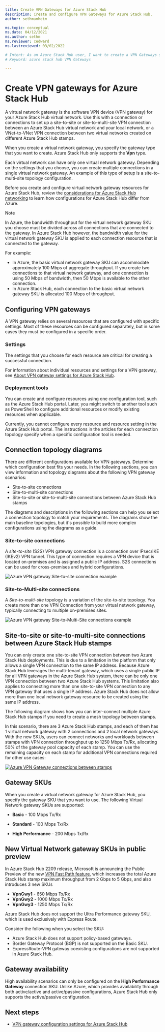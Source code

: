 ```yaml
---
title: Create VPN Gateways for Azure Stack Hub 
description: Create and configure VPN Gateways for Azure Stack Hub.
author: sethmanheim

ms.topic: conceptual
ms.date: 04/12/2021
ms.author: sethm
ms.reviewer: cedward
ms.lastreviewed: 03/02/2022

# Intent: As an Azure Stack Hub user, I want to create a VPN Gateways so I can send traffic between my Azure virtual network and my on-premises site.
# Keyword: azure stack hub VPN Gateways

---
```



# Create VPN gateways for Azure Stack Hub

A virtual network gateway is the software VPN device (VPN gateway) for your Azure Stack Hub virtual network. Use this with a connection or connections to set up a site-to-site or site-to-multi-site VPN connection between an Azure Stack Hub virtual network and your local network, or a VNet-to-VNet VPN connection between two virtual networks created on different Azure Stack Hub stamps.

When you create a virtual network gateway, you specify the gateway type that you want to create. Azure Stack Hub only supports the **Vpn** type.

Each virtual network can have only one virtual network gateway. Depending on the settings that you choose, you can create multiple connections in a single virtual network gateway. An example of this type of setup is a site-to-multi-site topology configuration.

Before you create and configure virtual network gateway resources for Azure Stack Hub, review the [considerations for Azure Stack Hub networking](azure-stack-network-differences.md) to learn how configurations for Azure Stack Hub differ from Azure.

> [!NOTE]
> In Azure, the bandwidth throughput for the virtual network gateway SKU you choose must be divided across all connections that are connected to the gateway. In Azure Stack Hub however, the bandwidth value for the virtual network gateway SKU is applied to each connection resource that is connected to the gateway.
>
> For example:
>
> * In Azure, the basic virtual network gateway SKU can accommodate approximately 100 Mbps of aggregate throughput. If you create two connections to that virtual network gateway, and one connection is using 50 Mbps of bandwidth, then 50 Mbps is available to the other connection.
> * In Azure Stack Hub, each connection to the basic virtual network gateway SKU is allocated 100 Mbps of throughput.

## Configuring VPN gateways

A VPN gateway relies on several resources that are configured with specific settings. Most of these resources can be configured separately, but in some cases they must be configured in a specific order.

### Settings

The settings that you choose for each resource are critical for creating a successful connection.

For information about individual resources and settings for a VPN gateway, see [About VPN gateway settings for Azure Stack Hub](azure-stack-vpn-gateway-settings.md).

### Deployment tools

You can create and configure resources using one configuration tool, such as the Azure Stack Hub portal. Later, you might switch to another tool such as PowerShell to configure additional resources or modify existing resources when applicable. 

Currently, you cannot configure every resource and resource setting in the Azure Stack Hub portal. The instructions in the articles for each connection topology specify when a specific configuration tool is needed.

## Connection topology diagrams

There are different configurations available for VPN gateways. Determine which configuration best fits your needs. In the following sections, you can view information and topology diagrams about the following VPN gateway scenarios:

* Site-to-site connections
* Site-to-multi-site connections
* Site-to-site or site-to-multi-site connections between Azure Stack Hub stamps

The diagrams and descriptions in the following sections can help you select a connection topology to match your requirements. The diagrams show the main baseline topologies, but it's possible to build more complex configurations using the diagrams as a guide.

### Site-to-site connections

A *site-to-site* (S2S) VPN gateway connection is a connection over IPsec/IKE (IKEv2) VPN tunnel. This type of connection requires a VPN device that is located on-premises and is assigned a public IP address. S2S connections can be used for cross-premises and hybrid configurations.

![Azure VPN gateway Site-to-site connection example](media/azure-stack-vpn-gateway-about-vpn-gateways/vpngateway-site-to-site-topology.png)

### Site-to-Multi-site connections

A *Site-to-multi-site* topology is a variation of the site-to-site topology. You create more than one VPN Connection from your virtual network gateway, typically connecting to multiple on-premises sites.

![Azure VPN gateway Site-to-Multi-Site connections example](media/azure-stack-vpn-gateway-about-vpn-gateways/vpngateway-site-to-multi-site-topology.png)

## Site-to-site or site-to-multi-site connections between Azure Stack Hub stamps

You can only create one site-to-site VPN connection between two Azure Stack Hub deployments. This is due to a limitation in the platform that only allows a single VPN connection to the same IP address. Because Azure Stack Hub leverages the multi-tenant gateway, which uses a single public IP for all VPN gateways in the Azure Stack Hub system, there can be only one VPN connection between two Azure Stack Hub systems. This limitation also applies to connecting more than one site-to-site VPN connection to any VPN gateway that uses a single IP address. Azure Stack Hub does not allow more than one local network gateway resource to be created using the same IP address.

The following diagram shows how you can inter-connect multiple Azure Stack Hub stamps if you need to create a mesh topology between stamps.

In this scenario, there are 3 Azure Stack Hub stamps, and each of them has 1 virtual network gateway with 2 connections and 2 local network gateways. With the new SKUs, users can connect networks and workloads between stamps with VPN connection throughput up to 1250 Mbps Tx/Rx, allocating 50% of the gateway pool capacity of each stamp. You can use the remaining capacity on each stamp for additional VPN connections required for other use cases:

[![Azure VPN Gateway connections between stamps](media/azure-stack-vpn-fast-path-user/vpn-connections-between-azure-stack-hub-stamps.png)](media/azure-stack-vpn-fast-path-user/vpn-connections-between-azure-stack-hub-stamps.png#lightbox)

## Gateway SKUs

When you create a virtual network gateway for Azure Stack Hub, you specify the gateway SKU that you want to use. The following Virtual Network gateway SKUs are supported:

* **Basic** - 100 Mbps Tx/Rx

* **Standard** - 100 Mbps Tx/Rx

* **High Performance** -  200 Mbps Tx/Rx
  
## New Virtual Network gateway SKUs in public preview

In Azure Stack Hub 2209 release, Microsoft is announcing the Public Preview of the new [VPN Fast Path feature](media/azure-stack-vpn-fast-path-user.md), which increases the total Azure Stack Hub stamp maximum throughput from 2 Gbps to 5 Gbps, and also introduces 3 new SKUs

* **VpnGwy1** - 650 Mbps Tx/Rx
* **VpnGwy2** - 1000 Mbps Tx/Rx
* **VpnGwy3** - 1250 Mbps Tx/Rx

Azure Stack Hub does not support the Ultra Performance gateway SKU, which is used exclusively with Express Route.

Consider the following when you select the SKU:

* Azure Stack Hub does not support policy-based gateways.
* Border Gateway Protocol (BGP) is not supported on the Basic SKU.
* ExpressRoute-VPN gateway coexisting configurations are not supported in Azure Stack Hub.

## Gateway availability

High availability scenarios can only be configured on the **High Performance Gateway** connection SKU. Unlike Azure, which provides availability through both active/active and active/passive configurations, Azure Stack Hub only supports the active/passive configuration.


## Next steps

* [VPN gateway configuration settings for Azure Stack Hub](azure-stack-vpn-gateway-settings.md)
